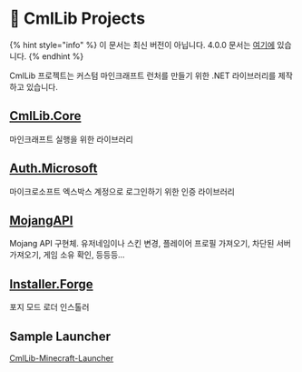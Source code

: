 # 🧊 CmlLib Projects

{% hint style="info" %}
이 문서는 최신 버전이 아닙니다. 4.0.0 문서는 [여기에](https://alphabs.gitbook.io/cmllib/v/v4-kr) 있습니다.
{% endhint %}

CmlLib 프로젝트는 커스텀 마인크래프트 런처를 만들기 위한 .NET 라이브러리를 제작하고 있습니다.

## [CmlLib.Core](cmllib.core/)

마인크래프트 실행을 위한 라이브러리

## [Auth.Microsoft](auth.microsoft/)

마이크로소프트 엑스박스 계정으로 로그인하기 위한 인증 라이브러리

## [MojangAPI](mojangapi/home.md)

Mojang API 구현체. 유저네임이나 스킨 변경, 플레이어 프로필 가져오기, 차단된 서버 가져오기, 게임 소유 확인, 등등등...

## [Installer.Forge](installer.forge/home.md)

포지 모드 로더 인스톨러

## Sample Launcher

[CmlLib-Minecraft-Launcher](https://github.com/CmlLib/CmlLib-Minecraft-Launcher)
